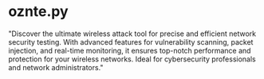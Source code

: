 # oznte.py
"Discover the ultimate wireless attack tool for precise and efficient network security testing. With advanced features for vulnerability scanning, packet injection, and real-time monitoring, it ensures top-notch performance and protection for your wireless networks. Ideal for cybersecurity professionals and network administrators."
